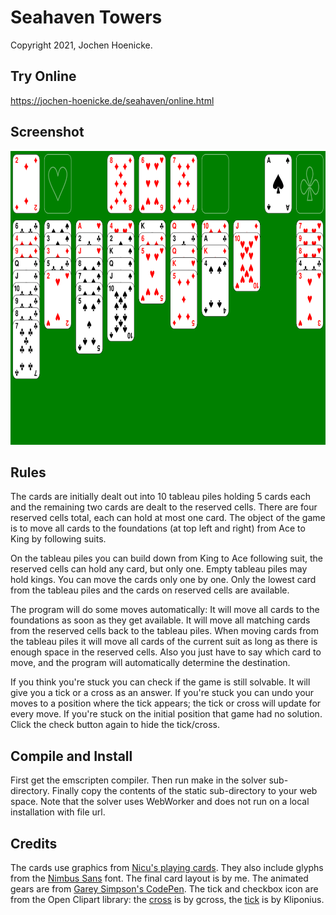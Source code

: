 # Seahaven Towers

Copyright 2021, Jochen Hoenicke.

## Try Online

https://jochen-hoenicke.de/seahaven/online.html

## Screenshot

<img src="https://github.com/jhoenicke/seahaven/blob/master/resources/screenshot.svg?raw=true" width="750" height="470" />

## Rules

The cards are initially dealt out into 10 tableau piles holding 5
cards each and the remaining two cards are dealt to the reserved
cells.  There are four reserved cells total, each can hold at most one
card.  The object of the game is to move all cards to the foundations
(at top left and right) from Ace to King by following suits.

On the tableau piles you can build down from King to Ace following
suit, the reserved cells can hold any card, but only one.  Empty
tableau piles may hold kings.  You can move the cards only one by one.
Only the lowest card from the tableau piles and the cards on reserved
cells are available.

The program will do some moves automatically: It will move all cards
to the foundations as soon as they get available.  It will move all
matching cards from the reserved cells back to the tableau piles.
When moving cards from the tableau piles it will move all cards of the
current suit as long as there is enough space in the reserved cells.
Also you just have to say which card to move, and the program will
automatically determine the destination.

If you think you're stuck you can check if the game is still solvable.
It will give you a tick or a cross as an answer.  If you're stuck you
can undo your moves to a position where the tick appears; the tick or
cross will update for every move.  If you're stuck on the initial
position that game had no solution.  Click the check button again to
hide the tick/cross.

## Compile and Install

First get the emscripten compiler.  Then run make in the solver
sub-directory. Finally copy the contents of the static sub-directory
to your web space.  Note that the solver uses WebWorker and does
not run on a local installation with file url.

## Credits

The cards use graphics from [Nicu's playing
cards](https://nicubunu.ro/cards/).  They also include glyphs from the
[Nimbus Sans](https://en.wikipedia.org/wiki/Nimbus_Sans) font.  The
final card layout is by me.  The animated gears are from [Garey
Simpson's CodePen](https://codepen.io/gareys/pen/meRgLG).  The tick and
checkbox icon are from the Open Clipart library: the
[cross](https://openclipart.org/detail/169757/check-and-cross-marks)
is by gcross, the
[tick](https://openclipart.org/detail/167549/green-tick-simple)
is by Kliponius.
